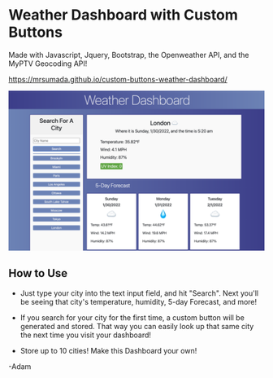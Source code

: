 # Weather Dashboard with Custom Buttons

Made with Javascript, Jquery, Bootstrap, the Openweather API, and the MyPTV Geocoding API!

https://mrsumada.github.io/custom-buttons-weather-dashboard/

<img width="1048" alt="weather-dashboard-screenshot" src="assets/images/weather-dashboard-screenshot.png">

## How to Use

* Just type your city into the text input field, and hit "Search".  Next you'll be seeing that city's temperature, humidity, 5-day Forecast, and more!

* If you search for your city for the first time, a custom button will be generated and stored. That way you can easily look up that same city the next time you visit your dashboard!

* Store up to 10 cities! Make this Dashboard your own!

-Adam
